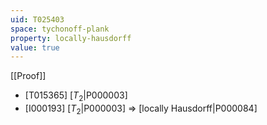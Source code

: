 ```yaml
---
uid: T025403
space: tychonoff-plank
property: locally-hausdorff
value: true
---
```

[[Proof]]

* [T015365] [$T_2$|P000003]
* [I000193] [$T_2$|P000003] => [locally Hausdorff|P000084]

